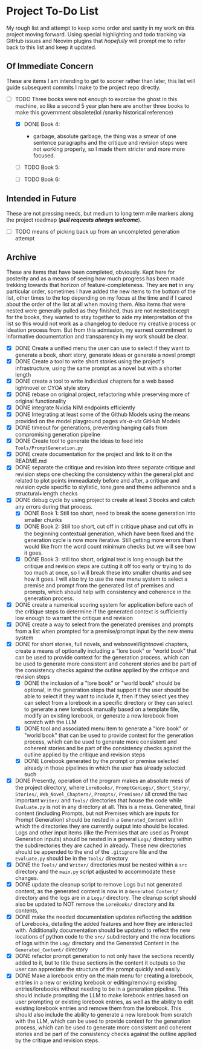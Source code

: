 # Project To-Do List

My rough list and attempt to keep some order and sanity in my work on this project moving forward. Using special highlighting and todo tracking via GitHub issues and Neovim plugins that _hopefully_ will prompt me to refer back to this list and keep it updated.

## Of Immediate Concern

These are items I am intending to get to sooner rather than later, this list will guide subsequent commits I make to the project repo directly.

- [ ] TODO Three books were not enough to exorcise the ghost in this machine, so like a second 5 year plan here are another three books to make this government obsolete(lol /snarky historical reference)

  - [x] DONE Book 4:
    - garbage, absolute garbage, the thing was a smear of one sentence paragraphs and the critique and revision steps were not working properly, so I made them stricter and more more focused.
  - [ ] TODO Book 5:

  - [ ] TODO Book 6:

## Intended in Future

These are not pressing needs, but medium to long term mile markers along the project roadmap (**_pull requests always welcome_**).

- [ ] TODO means of picking back up from an uncompleted generation attempt

## Archive

These are items that have been completed, obviously. Kept here for posterity and as a means of seeing how much progress has been made trekking towards that horizon of feature-completeness. They are **not** in any particular order, sometimes I have added the new items to the bottom of the list, other times to the top depending on my focus at the time and if I cared about the order of the list at all when moving them. Also items that were nested were generally pulled as they finished, thus are not nested(except for the books, they wanted to stay together to aide my interpretation of the list so this would not work as a changelog to deduce my creative process or ideation process from. But from this admission, my earnest commitment to informative documentation and transparency in my work should be clear.

- [x] DONE Create a unified menu the user can use to select if they want to generate a book, short story, generate ideas or generate a novel prompt
- [x] DONE Create a tool to write short stories using the project's infrastructure, using the same prompt as a novel but with a shorter length
- [x] DONE create a tool to write individual chapters for a web based lightnovel or CYOA style story
- [x] DONE rebase on original project, refactoring while preserving more of original functionality
- [x] DONE integrate Nvidia NIM endpoints efficiently
- [x] DONE Integrating at least some of the Github Models using the means provided on the model playground pages _vis-a-vis_ GitHub Models
- [x] DONE timeout for generations, preventing hanging calls from compromising generation pipeline
- [x] DONE Create tool to generate the ideas to feed into `Tools/PromptGeneration.py`
- [x] DONE create documentation for the project and link to it on the README.md
- [x] DONE separate the critique and revision into three separate critique and revision steps one checking the consistency within the general plot and related to plot points immeadiately before and after, a critique and revision cycle specific to stylistic, tone,gere and theme adherence and a structural+length checks
- [x] DONE debug cycle by using project to create at least 3 books and catch any errors during that process.
  - [x] DONE Book 1: Still too short, need to break the scene generation into smaller chunks
  - [x] DONE Book 2: Still too short, cut off in critique phase and cut offs in the beginning contextual generation, which have been fixed and the generation cycle is now more iterative. Still getting more errors than I would like from the word count minimum checks but we will see how it goes.
  - [x] DONE Book 3: still too short, original text is long enough but the critique and revision steps are cutting it off too early or trying to do too much at once, so I will break these into smaller chunks and see how it goes. I will also try to use the new menu system to select a premise and prompt from the generated list of premises and prompts, which should help with consistency and coherence in the generation process.
- [x] DONE create a numerical scoring system for application before each of the critique steps to determine if the generated context is sufficiently low enough to warrant the critique and revision
- [x] DONE create a way to select from the generated premises and prompts from a list when prompted for a premise/prompt input by the new menu system
- [x] DONE for short stories, full novels, and webnovel/lightnovel chapters, create a means of optionally including a "lore book" or "world book" that can be used to provide context for the generation process, which can be used to generate more consistent and coherent stories and be part of the consistency checks against the outline applied by the critique and revision steps
  - [x] DONE the inclusion of a "lore book" or "world book" should be optional, in the generation steps that support it the user should be able to select if they want to include it, then if they select yes they can select from a lorebook in a specific directory or they can select to generate a new lorebook manually based on a template file, modify an existing lorebook, or generate a new lorebook from scratch with the LLM
  - [x] DONE tool and associated menu item to generate a "lore book" or "world book" that can be used to provide context for the generation process, which can be used to generate more consistent and coherent stories and be part of the consistency checks against the outline applied by the critique and revision steps
  - [x] DONE Lorebook generated by the prompt or premise selected already in those pipelines in which the user has already selected such
- [x] DONE Presently, operation of the program makes an absolute mess of the project directory, where `LoreBooks/`, `PromptGenLogs/`, `Short_Story/`, `Stories/`, `Web_Novel_Chapters/`, `Prompts/`, `Premises/` all crowd the two important `Writer/` and `Tools/` directories that house the code while `Evaluate.py` is not in any directory at all. This is a mess. Generated, final content (including Prompts, but not Premises which are inputs for Prompt Generation) should be nested in a `Generated_Content` within which the directories they are currently output into should be located. Logs and other input items (like the Premises that are used as Prompt Generation inputs) should be nested in a general `Logs/` directory within the subdirectories they are cached in already. These new directories should be appended to the end of the `.gitignore` file and the `Evaluate.py` should be in the `Tools/` directory
- [x] DONE the `Tools/` and `Writer/` directories must be nested within a `src` directory and the `main.py` script adjusted to accommodate these changes.
- [x] DONE update the cleanup script to remove Logs but not generated content, as the generated content is now in a `Generated_Content/` directory and the logs are in a `Logs/` directory. The cleanup script should also be updated to NOT remove the `LoreBooks/` directory and its contents,
- [x] DONE make the needed documentation updates reflecting the addition of Lorebooks, detailing the added features and how they are interacted with. Additionally documentation should be updated to reflect the new locations of python code to the `src/` subdirectory and the new locations of logs within the `Log/` directory and the Generated Content in the `Generated_Content/` directory
- [x] DONE refactor prompt generation to not only have the sections recently added to it, but to title these sections in the content it outputs so the user can appreciate the structure of the prompt quickly and easily.
- [x] DONE Make a lorebook entry on the main menu for creating a lorebook, entries in a new or existing lorebook or editing/removing existing entries/lorebooks without needing to be in a generation pipeline. This should include prompting the LLM to make lorebook entries based on user prompting or existing lorebook entries, as well as the ability to edit existing lorebook entries and remove them from the lorebook. This should also include the ability to generate a new lorebook from scratch with the LLM, which can be used to provide context for the generation process, which can be used to generate more consistent and coherent stories and be part of the consistency checks against the outline applied by the critique and revision steps.
